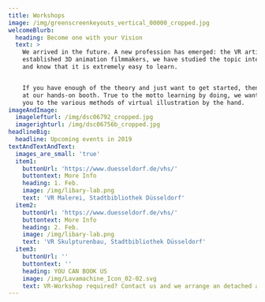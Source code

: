 ```yaml
---
title: Workshops
image: /img/greenscreenkeyouts_vertical_00000_cropped.jpg
welcomeBlurb:
  heading: Become one with your Vision
  text: >
    We arrived in the future. A new profession has emerged: the VR artist. As
    established 3D animation filmmakers, we have studied the topic intensively
    and know that it is extremely easy to learn.


    If you have enough of the theory and just want to get started, then visit us
    at our hands-on booth. True to the motto learning by doing, we want to take
    you to the various methods of virtual illustration by the hand.
imageAndImage:
  imagelefturl: /img/dsc06792_cropped.jpg
  imagerighturl: /img/dsc06756b_cropped.jpg
headlineBig:
  headline: Upcoming events in 2019
textAndTextAndText:
  images_are_small: 'true'
  item1:
    buttonUrl: 'https://www.duesseldorf.de/vhs/'
    buttontext: More Info
    heading: 1. Feb.
    image: /img/libary-lab.png
    text: 'VR Malerei, Stadtbibliothek Düsseldorf'
  item2:
    buttonUrl: 'https://www.duesseldorf.de/vhs/'
    buttontext: More Info
    heading: 2. Feb.
    image: /img/libary-lab.png
    text: 'VR Skulpturenbau, Stadtbibliothek Düsseldorf'
  item3:
    buttonUrl: ''
    buttontext: ''
    heading: YOU CAN BOOK US
    image: /img/Lavamachine_Icon_02-02.svg
    text: VR-Workshop required? Contact us and we arrange an detached appointment.
---
```


